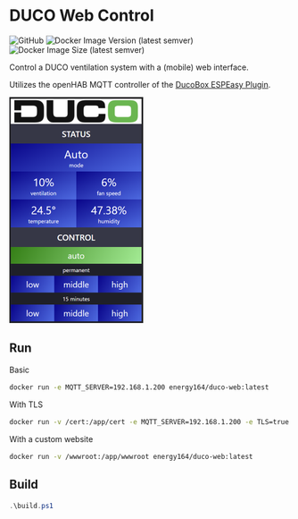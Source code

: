 # DUCO Web Control

![GitHub](https://img.shields.io/github/license/energy164/docu-web-control)
![Docker Image Version (latest semver)](https://img.shields.io/docker/v/energy164/duco-web)
![Docker Image Size (latest semver)](https://img.shields.io/docker/image-size/energy164/duco-web)

Control a DUCO ventilation system with a (mobile) web interface.

Utilizes the openHAB MQTT controller of the [DucoBox ESPEasy Plugin](https://github.com/arnemauer/Ducobox-ESPEasy-Plugin).

![Web interface](./images/interface.png)

## Run

Basic

```bash
docker run -e MQTT_SERVER=192.168.1.200 energy164/duco-web:latest
```

With TLS

```bash
docker run -v /cert:/app/cert -e MQTT_SERVER=192.168.1.200 -e TLS=true -e TLS_KEY_FILE=cert/site.key -e TLS_CERT_FILE=site.crt energy164/duco-web:latest
```

With a custom website

```bash
docker run -v /wwwroot:/app/wwwroot energy164/duco-web:latest
```

## Build

```powershell
.\build.ps1
```
